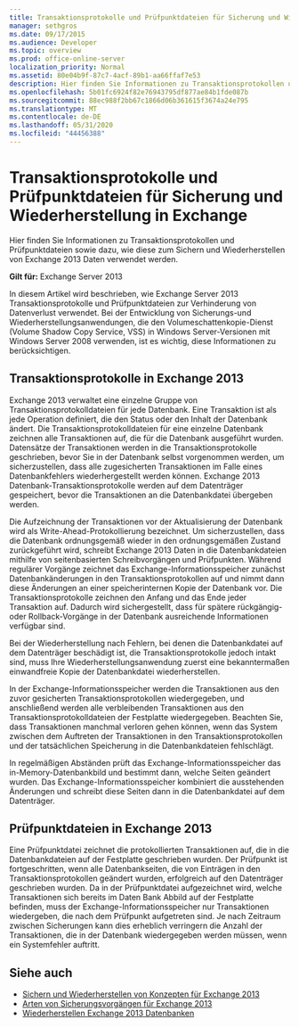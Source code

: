 ```yaml
---
title: Transaktionsprotokolle und Prüfpunktdateien für Sicherung und Wiederherstellung in Exchange
manager: sethgros
ms.date: 09/17/2015
ms.audience: Developer
ms.topic: overview
ms.prod: office-online-server
localization_priority: Normal
ms.assetid: 80e04b9f-87c7-4acf-89b1-aa66ffaf7e53
description: Hier finden Sie Informationen zu Transaktionsprotokollen und Prüfpunktdateien sowie dazu, wie diese zum Sichern und Wiederherstellen von Exchange 2013 Daten verwendet werden.
ms.openlocfilehash: 5b01fc6924f82e76943795df877ae84b1fde087b
ms.sourcegitcommit: 88ec988f2bb67c1866d06b361615f3674a24e795
ms.translationtype: MT
ms.contentlocale: de-DE
ms.lasthandoff: 05/31/2020
ms.locfileid: "44456388"
---
```

# <a name="transaction-logs-and-checkpoint-files-for-backup-and-restore-in-exchange"></a>Transaktionsprotokolle und Prüfpunktdateien für Sicherung und Wiederherstellung in Exchange

Hier finden Sie Informationen zu Transaktionsprotokollen und Prüfpunktdateien sowie dazu, wie diese zum Sichern und Wiederherstellen von Exchange 2013 Daten verwendet werden.
  
**Gilt für:** Exchange Server 2013 
  
In diesem Artikel wird beschrieben, wie Exchange Server 2013 Transaktionsprotokolle und Prüfpunktdateien zur Verhinderung von Datenverlust verwendet. Bei der Entwicklung von Sicherungs-und Wiederherstellungsanwendungen, die den Volumeschattenkopie-Dienst (Volume Shadow Copy Service, VSS) in Windows Server-Versionen mit Windows Server 2008 verwenden, ist es wichtig, diese Informationen zu berücksichtigen.
  
## <a name="transaction-logs-in-exchange-2013"></a>Transaktionsprotokolle in Exchange 2013

Exchange 2013 verwaltet eine einzelne Gruppe von Transaktionsprotokolldateien für jede Datenbank. Eine Transaktion ist als jede Operation definiert, die den Status oder den Inhalt der Datenbank ändert. Die Transaktionsprotokolldateien für eine einzelne Datenbank zeichnen alle Transaktionen auf, die für die Datenbank ausgeführt wurden. Datensätze der Transaktionen werden in die Transaktionsprotokolle geschrieben, bevor Sie in der Datenbank selbst vorgenommen werden, um sicherzustellen, dass alle zugesicherten Transaktionen im Falle eines Datenbankfehlers wiederhergestellt werden können. Exchange 2013 Datenbank-Transaktionsprotokolle werden auf dem Datenträger gespeichert, bevor die Transaktionen an die Datenbankdatei übergeben werden. 
  
Die Aufzeichnung der Transaktionen vor der Aktualisierung der Datenbank wird als Write-Ahead-Protokollierung bezeichnet. Um sicherzustellen, dass die Datenbank ordnungsgemäß wieder in den ordnungsgemäßen Zustand zurückgeführt wird, schreibt Exchange 2013 Daten in die Datenbankdateien mithilfe von seitenbasierten Schreibvorgängen und Prüfpunkten. Während regulärer Vorgänge zeichnet das Exchange-Informationsspeicher zunächst Datenbankänderungen in den Transaktionsprotokollen auf und nimmt dann diese Änderungen an einer speicherinternen Kopie der Datenbank vor. Die Transaktionsprotokolle zeichnen den Anfang und das Ende jeder Transaktion auf. Dadurch wird sichergestellt, dass für spätere rückgängig-oder Rollback-Vorgänge in der Datenbank ausreichende Informationen verfügbar sind.
  
Bei der Wiederherstellung nach Fehlern, bei denen die Datenbankdatei auf dem Datenträger beschädigt ist, die Transaktionsprotokolle jedoch intakt sind, muss Ihre Wiederherstellungsanwendung zuerst eine bekanntermaßen einwandfreie Kopie der Datenbankdatei wiederherstellen.
  
In der Exchange-Informationsspeicher werden die Transaktionen aus den zuvor gesicherten Transaktionsprotokollen wiedergegeben, und anschließend werden alle verbleibenden Transaktionen aus den Transaktionsprotokolldateien der Festplatte wiedergegeben. Beachten Sie, dass Transaktionen manchmal verloren gehen können, wenn das System zwischen dem Auftreten der Transaktionen in den Transaktionsprotokollen und der tatsächlichen Speicherung in die Datenbankdateien fehlschlägt. 
  
In regelmäßigen Abständen prüft das Exchange-Informationsspeicher das in-Memory-Datenbankbild und bestimmt dann, welche Seiten geändert wurden. Das Exchange-Informationsspeicher kombiniert die ausstehenden Änderungen und schreibt diese Seiten dann in die Datenbankdatei auf dem Datenträger.
  
## <a name="checkpoint-files-in-exchange-2013"></a>Prüfpunktdateien in Exchange 2013

Eine Prüfpunktdatei zeichnet die protokollierten Transaktionen auf, die in die Datenbankdateien auf der Festplatte geschrieben wurden. Der Prüfpunkt ist fortgeschritten, wenn alle Datenbankseiten, die von Einträgen in den Transaktionsprotokollen geändert wurden, erfolgreich auf den Datenträger geschrieben wurden. Da in der Prüfpunktdatei aufgezeichnet wird, welche Transaktionen sich bereits im Daten Bank Abbild auf der Festplatte befinden, muss der Exchange-Informationsspeicher nur Transaktionen wiedergeben, die nach dem Prüfpunkt aufgetreten sind. Je nach Zeitraum zwischen Sicherungen kann dies erheblich verringern die Anzahl der Transaktionen, die in der Datenbank wiedergegeben werden müssen, wenn ein Systemfehler auftritt.
  
## <a name="see-also"></a>Siehe auch

- [Sichern und Wiederherstellen von Konzepten für Exchange 2013](backup-and-restore-concepts-for-exchange-2013.md)
- [Arten von Sicherungsvorgängen für Exchange 2013](types-of-backup-operations-for-exchange-2013.md)
- [Wiederherstellen Exchange 2013 Datenbanken](restoring-exchange-2013-databases.md)
    

